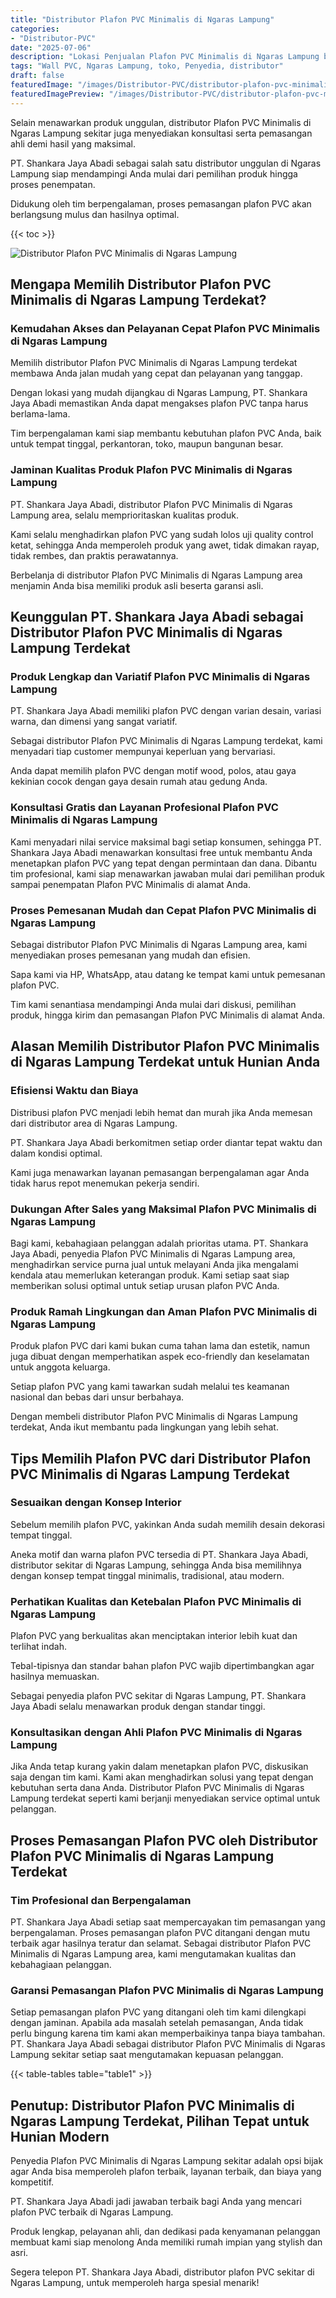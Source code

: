 ```yaml
---
title: "Distributor Plafon PVC Minimalis di Ngaras Lampung"
categories:
- "Distributor-PVC"
date: "2025-07-06"
description: "Lokasi Penjualan Plafon PVC Minimalis di Ngaras Lampung bagi tempat tinggal, kantor, dan gerai. Produk unggulan, pilihan motif, pilihan warna menarik, beserta servis penempatan dikerjakan oleh tenaga ahli ahli dan kepastian resmi!|Servis distribusi Plafon PVC Minimalis di Ngaras Lampung untuk kebutuhan tempat tinggal, perkantoran, maupun ritel, dengan panel unggulan dan penempatan oleh tenaga ahli profesional dan jaminan resmi.|Pilihan Plafon PVC Minimalis di Ngaras Lampung yang andal untuk hunian, perkantoran, serta gerai, bersama produk terbaik dan pemasangan ditangani oleh tenaga ahli berpengalaman serta garansi resmi.|Distribusi Plafon PVC Minimalis di Ngaras Lampung bagi rumah, perkantoran, serta gerai, beserta panel berkualitas dan penempatan dikerjakan oleh teknisi ahli, lengkap beserta garansi resmi.}"
tags: "Wall PVC, Ngaras Lampung, toko, Penyedia, distributor"
draft: false
featuredImage: "/images/Distributor-PVC/distributor-plafon-pvc-minimalis-di-ngaras-lampung.png"
featuredImagePreview: "/images/Distributor-PVC/distributor-plafon-pvc-minimalis-di-ngaras-lampung.png"
---
```


Selain menawarkan produk unggulan, distributor Plafon PVC Minimalis di Ngaras Lampung sekitar juga menyediakan konsultasi serta pemasangan ahli demi hasil yang maksimal.

PT. Shankara Jaya Abadi sebagai salah satu distributor unggulan di Ngaras Lampung siap mendampingi Anda mulai dari pemilihan produk hingga proses penempatan.

Didukung oleh tim berpengalaman, proses pemasangan plafon PVC akan berlangsung mulus dan hasilnya optimal.

{{< toc >}}

![Distributor Plafon PVC Minimalis di Ngaras Lampung](/images/Distributor-PVC/Distributor-Plafon-PVC-Minimalis-di-Ngaras-Lampung.png)

## Mengapa Memilih Distributor Plafon PVC Minimalis di Ngaras Lampung Terdekat?

### Kemudahan Akses dan Pelayanan Cepat Plafon PVC Minimalis di Ngaras Lampung

Memilih distributor Plafon PVC Minimalis di Ngaras Lampung terdekat membawa Anda jalan mudah yang cepat dan pelayanan yang tanggap.

Dengan lokasi yang mudah dijangkau di Ngaras Lampung, PT. Shankara Jaya Abadi memastikan Anda dapat mengakses plafon PVC tanpa harus berlama-lama.

Tim berpengalaman kami siap membantu kebutuhan plafon PVC Anda, baik untuk tempat tinggal, perkantoran, toko, maupun bangunan besar.

### Jaminan Kualitas Produk Plafon PVC Minimalis di Ngaras Lampung

PT. Shankara Jaya Abadi, distributor Plafon PVC Minimalis di Ngaras Lampung area, selalu memprioritaskan kualitas produk.

Kami selalu menghadirkan plafon PVC yang sudah lolos uji quality control ketat, sehingga Anda memperoleh produk yang awet, tidak dimakan rayap, tidak rembes, dan praktis perawatannya.

Berbelanja di distributor Plafon PVC Minimalis di Ngaras Lampung area menjamin Anda bisa memiliki produk asli beserta garansi asli.

## Keunggulan PT. Shankara Jaya Abadi sebagai Distributor Plafon PVC Minimalis di Ngaras Lampung Terdekat

### Produk Lengkap dan Variatif Plafon PVC Minimalis di Ngaras Lampung

PT. Shankara Jaya Abadi memiliki plafon PVC dengan varian desain, variasi warna, dan dimensi yang sangat variatif.

Sebagai distributor Plafon PVC Minimalis di Ngaras Lampung terdekat, kami menyadari tiap customer mempunyai keperluan yang bervariasi.

Anda dapat memilih plafon PVC dengan motif wood, polos, atau gaya kekinian cocok dengan gaya desain rumah atau gedung Anda.

### Konsultasi Gratis dan Layanan Profesional Plafon PVC Minimalis di Ngaras Lampung

Kami menyadari nilai service maksimal bagi setiap konsumen, sehingga PT. Shankara Jaya Abadi menawarkan konsultasi free untuk membantu Anda menetapkan plafon PVC yang tepat dengan permintaan dan dana. Dibantu tim profesional, kami siap menawarkan jawaban mulai dari pemilihan produk sampai penempatan Plafon PVC Minimalis di alamat Anda.

### Proses Pemesanan Mudah dan Cepat Plafon PVC Minimalis di Ngaras Lampung

Sebagai distributor Plafon PVC Minimalis di Ngaras Lampung area, kami menyediakan proses pemesanan yang mudah dan efisien.

Sapa kami via HP, WhatsApp, atau datang ke tempat kami untuk pemesanan plafon PVC.

Tim kami senantiasa mendampingi Anda mulai dari diskusi, pemilihan produk, hingga kirim dan pemasangan Plafon PVC Minimalis di alamat Anda.

## Alasan Memilih Distributor Plafon PVC Minimalis di Ngaras Lampung Terdekat untuk Hunian Anda

### Efisiensi Waktu dan Biaya

Distribusi plafon PVC menjadi lebih hemat dan murah jika Anda memesan dari distributor area di Ngaras Lampung.

PT. Shankara Jaya Abadi berkomitmen setiap order diantar tepat waktu dan dalam kondisi optimal.

Kami juga menawarkan layanan pemasangan berpengalaman agar Anda tidak harus repot menemukan pekerja sendiri.

### Dukungan After Sales yang Maksimal Plafon PVC Minimalis di Ngaras Lampung

Bagi kami, kebahagiaan pelanggan adalah prioritas utama. PT. Shankara Jaya Abadi, penyedia Plafon PVC Minimalis di Ngaras Lampung area, menghadirkan service purna jual untuk melayani Anda jika mengalami kendala atau memerlukan keterangan produk. Kami setiap saat siap memberikan solusi optimal untuk setiap urusan plafon PVC Anda.

### Produk Ramah Lingkungan dan Aman Plafon PVC Minimalis di Ngaras Lampung

Produk plafon PVC dari kami bukan cuma tahan lama dan estetik, namun juga dibuat dengan memperhatikan aspek eco-friendly dan keselamatan untuk anggota keluarga.

Setiap plafon PVC yang kami tawarkan sudah melalui tes keamanan nasional dan bebas dari unsur berbahaya.

Dengan membeli distributor Plafon PVC Minimalis di Ngaras Lampung terdekat, Anda ikut membantu pada lingkungan yang lebih sehat.

## Tips Memilih Plafon PVC dari Distributor Plafon PVC Minimalis di Ngaras Lampung Terdekat

### Sesuaikan dengan Konsep Interior

Sebelum memilih plafon PVC, yakinkan Anda sudah memilih desain dekorasi tempat tinggal.

Aneka motif dan warna plafon PVC tersedia di PT. Shankara Jaya Abadi, distributor sekitar di Ngaras Lampung, sehingga Anda bisa memilihnya dengan konsep tempat tinggal minimalis, tradisional, atau modern.

### Perhatikan Kualitas dan Ketebalan Plafon PVC Minimalis di Ngaras Lampung

Plafon PVC yang berkualitas akan menciptakan interior lebih kuat dan terlihat indah.

Tebal-tipisnya dan standar bahan plafon PVC wajib dipertimbangkan agar hasilnya memuaskan.

Sebagai penyedia plafon PVC sekitar di Ngaras Lampung, PT. Shankara Jaya Abadi selalu menawarkan produk dengan standar tinggi.

### Konsultasikan dengan Ahli Plafon PVC Minimalis di Ngaras Lampung

Jika Anda tetap kurang yakin dalam menetapkan plafon PVC, diskusikan saja dengan tim kami. Kami akan menghadirkan solusi yang tepat dengan kebutuhan serta dana Anda. Distributor Plafon PVC Minimalis di Ngaras Lampung terdekat seperti kami berjanji menyediakan service optimal untuk pelanggan.

## Proses Pemasangan Plafon PVC oleh Distributor Plafon PVC Minimalis di Ngaras Lampung Terdekat

### Tim Profesional dan Berpengalaman

PT. Shankara Jaya Abadi setiap saat mempercayakan tim pemasangan yang berpengalaman. Proses pemasangan plafon PVC ditangani dengan mutu terbaik agar hasilnya teratur dan selamat. Sebagai distributor Plafon PVC Minimalis di Ngaras Lampung area, kami mengutamakan kualitas dan kebahagiaan pelanggan.

### Garansi Pemasangan Plafon PVC Minimalis di Ngaras Lampung

Setiap pemasangan plafon PVC yang ditangani oleh tim kami dilengkapi dengan jaminan. Apabila ada masalah setelah pemasangan, Anda tidak perlu bingung karena tim kami akan memperbaikinya tanpa biaya tambahan. PT. Shankara Jaya Abadi sebagai distributor Plafon PVC Minimalis di Ngaras Lampung sekitar setiap saat mengutamakan kepuasan pelanggan.

{{< table-tables table="table1" >}}

## Penutup: Distributor Plafon PVC Minimalis di Ngaras Lampung Terdekat, Pilihan Tepat untuk Hunian Modern

Penyedia Plafon PVC Minimalis di Ngaras Lampung sekitar adalah opsi bijak agar Anda bisa memperoleh plafon terbaik, layanan terbaik, dan biaya yang kompetitif.

PT. Shankara Jaya Abadi jadi jawaban terbaik bagi Anda yang mencari plafon PVC terbaik di Ngaras Lampung.

Produk lengkap, pelayanan ahli, dan dedikasi pada kenyamanan pelanggan membuat kami siap menolong Anda memiliki rumah impian yang stylish dan asri.

Segera telepon PT. Shankara Jaya Abadi, distributor plafon PVC sekitar di Ngaras Lampung, untuk memperoleh harga spesial menarik!
